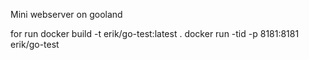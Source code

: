 Mini webserver on gooland

for run 
  docker build -t erik/go-test:latest .
  docker run -tid -p 8181:8181 erik/go-test 
